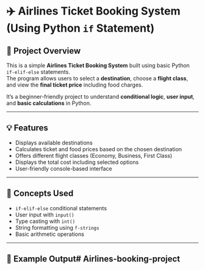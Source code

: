 # ✈️ Airlines Ticket Booking System (Using Python `if` Statement)

## 📘 Project Overview
This is a simple **Airlines Ticket Booking System** built using basic Python `if-elif-else` statements.  
The program allows users to select a **destination**, choose a **flight class**, and view the **final ticket price** including food charges.  

It’s a beginner-friendly project to understand **conditional logic**, **user input**, and **basic calculations** in Python.

---

## 💡 Features
- Displays available destinations  
- Calculates ticket and food prices based on the chosen destination  
- Offers different flight classes (Economy, Business, First Class)  
- Displays the total cost including selected options  
- User-friendly console-based interface  

---

## 🧠 Concepts Used
- `if-elif-else` conditional statements  
- User input with `input()`  
- Type casting with `int()`  
- String formatting using `f-strings`  
- Basic arithmetic operations  

---

## 🧾 Example Output# Airlines-booking-project
